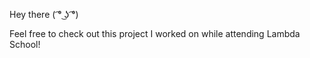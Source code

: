 Hey there ( ͡° ͜ʖ ͡°)

Feel free to check out this project I worked on while attending Lambda School!